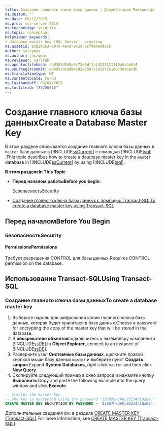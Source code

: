 ```yaml
---
title: Создание главного ключа базы данных | Документация Майкрософт
ms.custom: ''
ms.date: 09/12/2019
ms.prod: sql-server-2014
ms.technology: security
ms.topic: conceptual
helpviewer_keywords:
- database master key [SQL Server], creating
ms.assetid: 8cb24263-e97d-4e4d-9429-6cf494a4d5eb
author: jaszymas
ms.author: jaszymas
ms.reviewer: carlrab
ms.openlocfilehash: cb8305d9d5a3c72e6dffafd231f21110a5abdd14
ms.sourcegitcommit: ad4d92dce894592a259721a1571b1d8736abacdb
ms.translationtype: MT
ms.contentlocale: ru-RU
ms.lasthandoff: 08/04/2020
ms.locfileid: "87750615"
---
```

# <a name="create-a-database-master-key"></a><span data-ttu-id="a85f8-102">Создание главного ключа базы данных</span><span class="sxs-lookup"><span data-stu-id="a85f8-102">Create a Database Master Key</span></span>

<span data-ttu-id="a85f8-103">В этом разделе описывается создание главного ключа базы данных в `master` базе данных в [!INCLUDE[ssCurrent](../../../includes/sscurrent-md.md)] с помощью [!INCLUDE[tsql](../../../includes/tsql-md.md)] .</span><span class="sxs-lookup"><span data-stu-id="a85f8-103">This topic describes how to create a database master key in the `master` database in [!INCLUDE[ssCurrent](../../../includes/sscurrent-md.md)] by using [!INCLUDE[tsql](../../../includes/tsql-md.md)].</span></span>

<span data-ttu-id="a85f8-104">**В этом разделе**</span><span class="sxs-lookup"><span data-stu-id="a85f8-104">**In This Topic**</span></span>

- <span data-ttu-id="a85f8-105">**Перед началом работы**</span><span class="sxs-lookup"><span data-stu-id="a85f8-105">**Before you begin:**</span></span>

  [<span data-ttu-id="a85f8-106">Безопасность</span><span class="sxs-lookup"><span data-stu-id="a85f8-106">Security</span></span>](#Security)

- [<span data-ttu-id="a85f8-107">Создание главного ключа базы данных с помощью Transact-SQL</span><span class="sxs-lookup"><span data-stu-id="a85f8-107">To create a database master key using Transact-SQL</span></span>](#TsqlProcedure)

## <a name="before-you-begin"></a><a name="BeforeYouBegin"></a> <span data-ttu-id="a85f8-108">Перед началом</span><span class="sxs-lookup"><span data-stu-id="a85f8-108">Before You Begin</span></span>

### <a name="security"></a><a name="Security"></a> <span data-ttu-id="a85f8-109">безопасность</span><span class="sxs-lookup"><span data-stu-id="a85f8-109">Security</span></span>

#### <a name="permissions"></a><a name="Permissions"></a> <span data-ttu-id="a85f8-110">Permissions</span><span class="sxs-lookup"><span data-stu-id="a85f8-110">Permissions</span></span>

<span data-ttu-id="a85f8-111">Требует разрешения CONTROL для базы данных.</span><span class="sxs-lookup"><span data-stu-id="a85f8-111">Requires CONTROL permission on the database.</span></span>

## <a name="using-transact-sql"></a><a name="TsqlProcedure"></a> <span data-ttu-id="a85f8-112">Использование Transact-SQL</span><span class="sxs-lookup"><span data-stu-id="a85f8-112">Using Transact-SQL</span></span>

### <a name="to-create-a-database-master-key"></a><span data-ttu-id="a85f8-113">Создание главного ключа базы данных</span><span class="sxs-lookup"><span data-stu-id="a85f8-113">To create a database master key</span></span>

1. <span data-ttu-id="a85f8-114">Выберите пароль для шифрования копии главного ключа базы данных, которая будет храниться в базе данных.</span><span class="sxs-lookup"><span data-stu-id="a85f8-114">Choose a password for encrypting the copy of the master key that will be stored in the database.</span></span>
2. <span data-ttu-id="a85f8-115">В **обозревателе объектов**подключитесь к экземпляру компонента [!INCLUDE[ssDE](../../../includes/ssde-md.md)].</span><span class="sxs-lookup"><span data-stu-id="a85f8-115">In **Object Explorer**, connect to an instance of [!INCLUDE[ssDE](../../../includes/ssde-md.md)].</span></span>
3. <span data-ttu-id="a85f8-116">Разверните узел **Системные базы данных**, щелкните правой кнопкой мыши базу данных `master` и выберите пункт **Создать запрос**.</span><span class="sxs-lookup"><span data-stu-id="a85f8-116">Expand **System Databases**, right-click `master` and then click **New Query**.</span></span>
4. <span data-ttu-id="a85f8-117">Скопируйте следующий пример в окно запроса и нажмите кнопку **Выполнить**.</span><span class="sxs-lookup"><span data-stu-id="a85f8-117">Copy and paste the following example into the query window and click **Execute**.</span></span>

  ```sql
  -- Creates the master key.
  -- The key is encrypted using the password "23987hxJ#KL95234nl0zBe."
  CREATE MASTER KEY ENCRYPTION BY PASSWORD = '23987hxJ#KL95234nl0zBe';
```

<span data-ttu-id="a85f8-118">Дополнительные сведения см. в разделе [CREATE MASTER KEY (Transact-SQL)](/sql/t-sql/statements/create-master-key-transact-sql).</span><span class="sxs-lookup"><span data-stu-id="a85f8-118">For more information, see [CREATE MASTER KEY &#40;Transact-SQL&#41;](/sql/t-sql/statements/create-master-key-transact-sql).</span></span>
